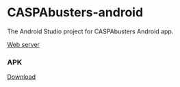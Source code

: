 # CASPAbusters-android

The Android Studio project for CASPAbusters Android app.

[Web server](https://github.com/bbatliner/CASPAbusters)

### APK
[Download](https://github.com/bbatliner/CASPAbusters-android/raw/master/CASPAbusters.apk)
